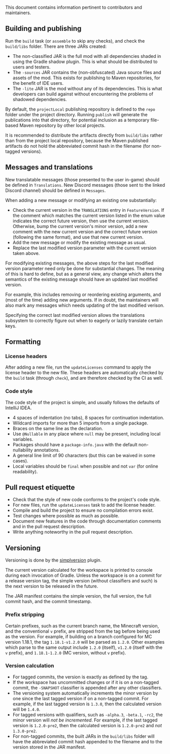 This document contains information pertinent to contributors and maintainers.

## Building and publishing

Run the `build` task (or `assemble` to skip any checks), and check the `build/libs` folder. There are three JARs
created:

- The non-classified JAR is the full mod with all dependencies shaded in using the Gradle shadow plugin. This is what
  should be distributed to users and testers.
- The `-sources` JAR contains the (non-obfuscated) Java source files and assets of the mod. This exists for publishing
  to Maven repositories, for the benefit of IDE users.
- The `-lite` JAR is the mod without any of its dependencies. This is what developers can build against without
  encountering the problems of shadowed dependencies.

By default, the `projectLocal` publishing repository is defined to the `repo` folder under the project directory.
Running `publish` will generate the publications into that directory, for potential inclusion as a temporary file-based
Maven repository by other local projects.

It is recommended to distribute the artifacts directly from `build/libs` rather than from the project local repository,
because the Maven published artifacts do not hold the abbreviated commit hash in the filename (for non-tagged versions).

## Messages and translations

New translatable messages (those presented to the user in-game) should be defined in `Translations`. New Discord
messages (those sent to the linked Discord channel) should be defined in `Messages`.

When adding a new message or modifying an existing one substantially:

- Check the current version in the `TRANSLATIONS` entry in `FeatureVersion`. If the comment which matches the current
  version listed in the enum value indicates the correct future version, then use the current version. Otherwise, bump
  the current version's minor version, add a new comment with the new current version and the correct future version
  (following the same format), and use that new current version.
- Add the new message or modify the existing message as usual.
- Replace the last modified version parameter with the current version taken above.

For modifying existing messages, the above steps for the last modified version parameter need only be done for
substantial changes. The meaning of this is hard to define, but as a general view, any change which alters the semantics
of the existing message should have an updated last modified version.

For example, this includes removing or reordering existing arguments, and (most of the time) adding new arguments. If
in doubt, the maintainers will also mark any messages which needs updating of the last modified verison.

Specifying the correct last modified version allows the translations subsystem to correctly figure out when to eagerly
or lazily translate certain keys.

## Formatting

### License headers

After adding a new file, run the `updateLicenses` command to apply the license header to the new file. These headers
are automatically checked by the `build` task (through `check`), and are therefore checked by the CI as well.

### Code style

The code style of the project is simple, and usually follows the defaults of IntelliJ IDEA.

- 4 spaces of indentation (no tabs), 8 spaces for continuation indentation.
- Wildcard imports for more than 5 imports from a single package.
- Braces on the same line as the declaration.
- Use `@Nullable` in any place where `null` may be present, including local variables.
- Packages should have a `package-info.java` with the default non-nullability annotations.
- A general line limit of 90 characters (but this can be waived in some cases).
- Local variables should be `final` when possible and not `var` (for online readability).

## Pull request etiquette

- Check that the style of new code conforms to the project's code style.
- For new files, run the `updateLicenses` task to add the license header.
- Compile and build the project to ensure no compilation errors exist.
- Test changes where possible as much as possible.
- Document new features in the code through documentation comments and in the pull request description.
- Write anything noteworthy in the pull request description.

## Versioning

Versioning is done by the [simplversion](https://github.com/sciwhiz12/simplversion) plugin.

The current version calculated for the workspace is printed to console during each invocation of Gradle. Unless the
workspace is on a commit for a release version tag, the simple version (without classifiers and such) is the next
version to be released in the future.

The JAR manifest contains the simple version, the full version, the full commit hash, and the commit timestamp.

### Prefix stripping

Certain prefixes, such as the current branch name, the Minecraft version, and the conventional `v` prefix, are stripped
from the tag before being used as the version. For example, if building on a branch configured for MC version 1.18.1,
the tag `1.18.1-v1.2.0` will be parsed as `1.2.0`. Other examples which parse to the same output include `1.2.0`
(itself), `v1.2.0` (itself with the `v` prefix), and `1.18.1-1.2.0` (MC version, without `v` prefix).

### Version calculation

- For tagged commits, the version is exactly as defined by the tag.
- If the workspace has uncommitted changes or if it is on a non-tagged commit, the `-SNAPSHOT` classifier is appended
  after any other classifiers.
- The versioning system automatically increments the minor version by one since the last tagged version if on a
  non-tagged
  commit. For example, if the last tagged version is `1.3.0`, then the calculated version will be `1.4.0`.
- For tagged versions with qualifiers, such as `-alpha.3`, `-beta.1`, `-rc2`, the minor version will _not be
  incremented_.
  For example, if the last tagged version is `1.2.0-pre2`, then the calculated version is `1.2.0-pre2` and _not_
  `1.3.0-pre2`.
- For non-tagged commits, the built JARs in the `build/libs` folder will have the abbreviated commit hash appended to
  the
  filename and to the version stored in the JAR manifest.
